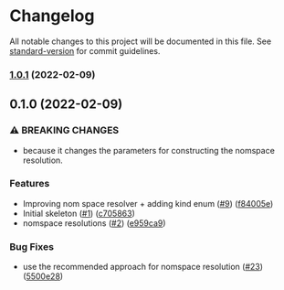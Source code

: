 # Changelog

All notable changes to this project will be documented in this file. See [standard-version](https://github.com/conventional-changelog/standard-version) for commit guidelines.

### [1.0.1](https://github.com/valora-inc/resolve-kit/compare/v0.1.0...v1.0.1) (2022-02-09)

## 0.1.0 (2022-02-09)


### ⚠ BREAKING CHANGES

* because it changes the parameters for constructing the nomspace
resolution.

### Features

* Improving nom space resolver + adding kind enum ([#9](https://github.com/valora-inc/resolve-kit/issues/9)) ([f84005e](https://github.com/valora-inc/resolve-kit/commit/f84005ea0b522fb6ae40e10ab53d07cf8ef823ef))
* Initial skeleton ([#1](https://github.com/valora-inc/resolve-kit/issues/1)) ([c705863](https://github.com/valora-inc/resolve-kit/commit/c7058637115c80336bf1c80509d56f61c6a1c7c5))
* nomspace resolutions ([#2](https://github.com/valora-inc/resolve-kit/issues/2)) ([e959ca9](https://github.com/valora-inc/resolve-kit/commit/e959ca9ab728ccdfa486e1038145502ef34aeaa1))


### Bug Fixes

* use the recommended approach for nomspace resolution ([#23](https://github.com/valora-inc/resolve-kit/issues/23)) ([5500e28](https://github.com/valora-inc/resolve-kit/commit/5500e28ca0323cee29ee589b4ca25131a7126bd8))
